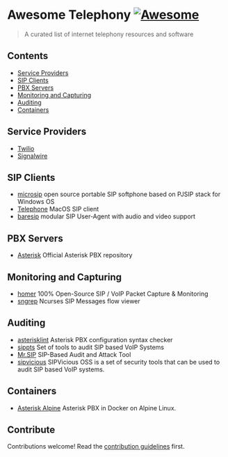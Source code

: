 # Awesome Telephony [![Awesome](https://awesome.re/badge.svg)](https://awesome.re)

> A curated list of internet telephony resources and software


## Contents

- [Service Providers](#service-providers)
- [SIP Clients](#sip-clients)
- [PBX Servers](#pbx-servers)
- [Monitoring and Capturing](#monitoring-and-capturing)
- [Auditing](#auditing)
- [Containers](#containers)

## Service Providers

- [Twilio](https://www.twilio.com/)
- [Signalwire](https://signalwire.com/)


## SIP Clients

- [microsip](https://www.microsip.org/) open source portable SIP softphone based on PJSIP stack for Windows OS
- [Telephone](https://github.com/64characters/Telephone) MacOS SIP client
- [baresip](https://github.com/baresip/baresip) modular SIP User-Agent with audio and video support

## PBX Servers
- [Asterisk](https://github.com/asterisk/asterisk) Official Asterisk PBX repository

## Monitoring and Capturing
- [homer](https://github.com/sipcapture/homer) 100% Open-Source SIP / VoIP Packet Capture & Monitoring
- [sngrep](https://github.com/irontec/sngrep) Ncurses SIP Messages flow viewer

## Auditing
- [asterisklint](https://github.com/ossobv/asterisklint) Asterisk PBX configuration syntax checker
- [sippts](https://github.com/Pepelux/sippts) Set of tools to audit SIP based VoIP Systems
- [Mr.SIP](https://github.com/meliht/Mr.SIP) SIP-Based Audit and Attack Tool
- [sipvicious](https://github.com/EnableSecurity/sipvicious) SIPVicious OSS is a set of security tools that can be used to audit SIP based VoIP systems.


## Containers
- [Asterisk Alpine](https://github.com/andrius/asterisk) Asterisk PBX in Docker on Alpine Linux.

## Contribute

Contributions welcome! Read the [contribution guidelines](contributing.md) first.
